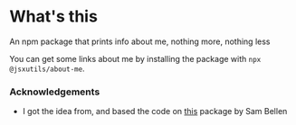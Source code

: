 # What's this

An npm package that prints info about me, nothing more, nothing less

You can get some links about me by installing the package with `npx @jsxutils/about-me`.

### Acknowledgements

- I got the idea from, and based the code on [this](https://github.com/Sambego/about-me-npm) package by Sam Bellen
